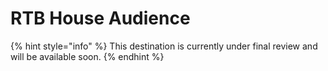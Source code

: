 # RTB House Audience

{% hint style="info" %}
This destination is currently under final review and will be available soon.
{% endhint %}
